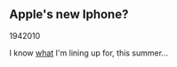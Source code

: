<article><h1>Apple's new Iphone?</h1><time><span class="day">19</span><span class="month">4</span><span class="year">2010</span></time><p>I know <a href="http://gizmodo.com/5520164/this-is-apples-next-iphone">what</a> I'm lining up for, this summer...</p><object width="432" height="270"><param name="movie" value="http://www.youtube.com/v/nxbHCR-W8zc&color1=0xb1b1b1&color2=0xcfcfcf&hl=en_US&feature=player_embedded&fs=1"></param><param name="allowFullScreen" value="true"></param><param name="allowScriptAccess" value="always"></param><embed src="http://www.youtube.com/v/nxbHCR-W8zc&color1=0xb1b1b1&color2=0xcfcfcf&hl=en_US&feature=player_embedded&fs=1" type="application/x-shockwave-flash" allowfullscreen="true" allowScriptAccess="always" width="432" height="270"></embed></object></article>